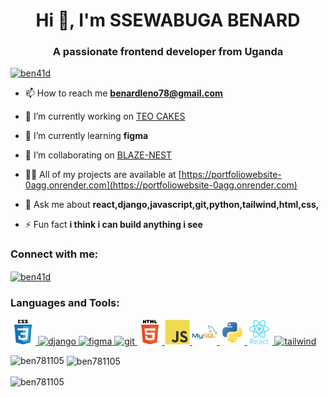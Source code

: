 <h1 align="center">Hi 👋, I'm SSEWABUGA BENARD</h1>
<h3 align="center">A passionate frontend developer from Uganda</h3>



<p align="left"> <a href="https://twitter.com/ben41d" target="blank"><img src="https://img.shields.io/twitter/follow/ben41d?logo=twitter&style=for-the-badge" alt="ben41d" /></a> </p>

- 📫 How to reach me **benardleno78@gmail.com**
  
- 🔭 I’m currently working on [TEO CAKES](https://github.com/ben781105/Teofront)

- 🌱 I’m currently learning **figma**

- 👯 I’m  collaborating on [BLAZE-NEST](https://github.com/ben781105/blaze-nest)

- 👨‍💻 All of my projects are available at [https://portfoliowebsite-0agg.onrender.com](https://portfoliowebsite-0agg.onrender.com)

- 💬 Ask me about **react,django,javascript,git,python,tailwind,html,css,**

- ⚡ Fun fact **i think i can build anything i see**

<h3 align="left">Connect with me:</h3>
<p align="left">
<a href="https://twitter.com/ben41d" target="blank"><img align="center" src="https://raw.githubusercontent.com/rahuldkjain/github-profile-readme-generator/master/src/images/icons/Social/twitter.svg" alt="ben41d" height="30" width="40" /></a>
</p>

<h3 align="left">Languages and Tools:</h3>
<p align="left"> <a href="https://www.w3schools.com/css/" target="_blank" rel="noreferrer"> <img src="https://raw.githubusercontent.com/devicons/devicon/master/icons/css3/css3-original-wordmark.svg" alt="css3" width="40" height="40"/> </a> <a href="https://www.djangoproject.com/" target="_blank" rel="noreferrer"> <img src="https://cdn.worldvectorlogo.com/logos/django.svg" alt="django" width="40" height="40"/> </a> <a href="https://www.figma.com/" target="_blank" rel="noreferrer"> <img src="https://www.vectorlogo.zone/logos/figma/figma-icon.svg" alt="figma" width="40" height="40"/> </a> <a href="https://git-scm.com/" target="_blank" rel="noreferrer"> <img src="https://www.vectorlogo.zone/logos/git-scm/git-scm-icon.svg" alt="git" width="40" height="40"/> </a> <a href="https://www.w3.org/html/" target="_blank" rel="noreferrer"> <img src="https://raw.githubusercontent.com/devicons/devicon/master/icons/html5/html5-original-wordmark.svg" alt="html5" width="40" height="40"/> </a> <a href="https://developer.mozilla.org/en-US/docs/Web/JavaScript" target="_blank" rel="noreferrer"> <img src="https://raw.githubusercontent.com/devicons/devicon/master/icons/javascript/javascript-original.svg" alt="javascript" width="40" height="40"/> </a> <a href="https://www.mysql.com/" target="_blank" rel="noreferrer"> <img src="https://raw.githubusercontent.com/devicons/devicon/master/icons/mysql/mysql-original-wordmark.svg" alt="mysql" width="40" height="40"/> </a> <a href="https://www.python.org" target="_blank" rel="noreferrer"> <img src="https://raw.githubusercontent.com/devicons/devicon/master/icons/python/python-original.svg" alt="python" width="40" height="40"/> </a> <a href="https://reactjs.org/" target="_blank" rel="noreferrer"> <img src="https://raw.githubusercontent.com/devicons/devicon/master/icons/react/react-original-wordmark.svg" alt="react" width="40" height="40"/> </a> <a href="https://tailwindcss.com/" target="_blank" rel="noreferrer"> <img src="https://www.vectorlogo.zone/logos/tailwindcss/tailwindcss-icon.svg" alt="tailwind" width="40" height="40"/> </a> </p>

<p><img align="left" src="https://github-readme-stats.vercel.app/api/top-langs?username=ben781105&show_icons=true&locale=en&layout=compact" alt="ben781105" /></p>

<p>&nbsp;<img align="center" src="https://github-readme-stats.vercel.app/api?username=ben781105&show_icons=true&locale=en" alt="ben781105" /></p>

<p><img align="center" src="https://github-readme-streak-stats.herokuapp.com/?user=ben781105&" alt="ben781105" /></p>
